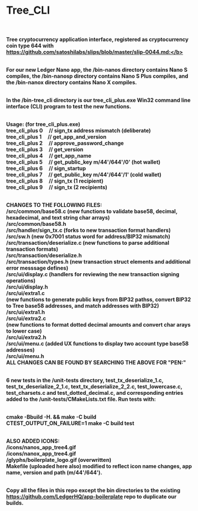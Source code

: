 # Tree_CLI<br><br>

<b>Tree cryptocurrency application interface, registered as cryptocurrency coin type 644 with https://github.com/satoshilabs/slips/blob/master/slip-0044.md:</b><br><br>

For our new Ledger Nano app, the /bin-nanos directory contains Nano S compiles, the /bin-nanosp directory contains Nano S Plus compiles, and the /bin-nanox directory contains Nano X compiles.<br><br>

In the /bin-tree_cli directory is our tree_cli_plus.exe Win32 command line interface (CLI) program to test the new functions.<br><br>

Usage: (for tree_cli_plus.exe)<br>
    tree_cli_plus 0      &nbsp;&nbsp;&nbsp;&nbsp;// sign_tx address mismatch (deliberate)<br>
    tree_cli_plus 1      &nbsp;&nbsp;&nbsp;&nbsp;// get_app_and_version<br>
    tree_cli_plus 2      &nbsp;&nbsp;&nbsp;&nbsp;// approve_password_change<br>
    tree_cli_plus 3      &nbsp;&nbsp;&nbsp;&nbsp;// get_version<br>
    tree_cli_plus 4      &nbsp;&nbsp;&nbsp;&nbsp;// get_app_name<br>
    tree_cli_plus 5      &nbsp;&nbsp;&nbsp;&nbsp;// get_public_key m/44'/644'/0' (hot wallet)<br>
    tree_cli_plus 6      &nbsp;&nbsp;&nbsp;&nbsp;// sign_startup<br>
    tree_cli_plus 7      &nbsp;&nbsp;&nbsp;&nbsp;// get_public_key m/44'/644'/1' (cold wallet)<br>
    tree_cli_plus 8      &nbsp;&nbsp;&nbsp;&nbsp;// sign_tx (1 recipient)<br>
    tree_cli_plus 9      &nbsp;&nbsp;&nbsp;&nbsp;// sign_tx (2 recipients)<br><br>

CHANGES TO THE FOLLOWING FILES:<br>
/src/common/base58.c (new functions to validate base58, decimal, hexadecimal, and text string char arrays)<br>
/src/common/base58.h<br>
/src/handler/sign_tx.c (forks to new transaction format handlers)<br>
/src/sw.h (new 0x7001 status word for address/BIP32 mismatch)<br>
/src/transaction/deserialize.c (new functions to parse additional transaction formats)<br>
/src/transaction/deserialize.h<br>
/src/transaction/types.h (new transaction struct elements and additional error messsage defines)<br>
/src/ui/display.c (handlers for reviewing the new transaction signing operations)<br>
/src/ui/display.h<br>
/src/ui/extra1.c<br> (new functions to generate public keys from BIP32 pathss, convert BIP32 to Tree base58 addresses, and match addresses with BIP32)<br>
/src/ui/extra1.h<br>
/src/ui/extra2.c<br> (new functions to format dotted decimal amounts and convert char arays to lower case)<br>
/src/ui/extra2.h<br>
/src/ui/menu.c (added UX functions to display two account type base58 addresses)<br>
/src/ui/menu.h<br>
ALL CHANGES CAN BE FOUND BY SEARCHING THE ABOVE FOR "PEN:"<br><br>

6 new tests in the /unit-tests directory, test_tx_deserialize_1.c, test_tx_deserialize_2_1.c, text_tx_deserialize_2_2.c, test_lowercase.c, test_charsets.c and test_dotted_decimal.c, and corresponding entries added to the /unit-tests/CMakeLists.txt file.  Run tests with:<br><br>

cmake -Bbuild -H. && make -C build<br>
CTEST_OUTPUT_ON_FAILURE=1 make -C build test<br><br>

ALSO ADDED ICONS:<br>
/icons/nanos_app_tree4.gif<br>
/icons/nanox_app_tree4.gif<br>
/glyphs/boilerplate_logo.gif (overwritten)<br>
Makefile (uploaded here also) modified to reflect icon name changes, app name, version and path (m/44'/644').<br><br>

Copy all the files in this repo except the bin directories to the existing https://github.com/LedgerHQ/app-boilerplate repo to duplicate our builds.<br><br>


